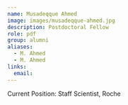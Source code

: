```yaml
---
name: Musadeqque Ahmed
image: images/musadeqque-ahmed.jpg
description: Postdoctoral Fellow
role: pdf
group: alumni
aliases:
  - M. Ahmed
  - M. Ahmed
links:
  email: 
---
```


Current Position: Staff Scientist, Roche
